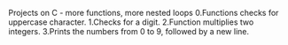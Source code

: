 Projects on C - more functions, more nested loops
0.Functions checks for uppercase character.
1.Checks for a digit.
2.Function multiplies two integers.
3.Prints the numbers from 0 to 9, followed by a new line.
